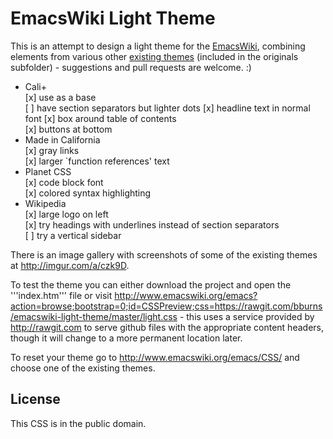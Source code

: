 
EmacsWiki Light Theme
=====================

This is an attempt to design a light theme for the [EmacsWiki](http://emacswiki.org), combining elements from various other [existing themes](http://emacswiki.org/emacs/CSS) (included in the originals subfolder) - suggestions and pull requests are welcome. :)

* Cali+  
 [x] use as a base  
 [ ] have section separators but lighter dots
 [x] headline text in normal font
 [x] box around table of contents  
 [x] buttons at bottom  
* Made in California  
 [x] gray links  
 [x] larger `function references' text  
* Planet CSS  
 [x] code block font  
 [x] colored syntax highlighting  
* Wikipedia  
 [x] large logo on left  
 [x] try headings with underlines instead of section separators  
 [ ] try a vertical sidebar  

There is an image gallery with screenshots of some of the existing themes at http://imgur.com/a/czk9D. 

To test the theme you can either download the project and open the '''index.htm''' file or visit  http://www.emacswiki.org/emacs?action=browse;bootstrap=0;id=CSSPreview;css=https://rawgit.com/bburns/emacswiki-light-theme/master/light.css - this uses a service provided by http://rawgit.com to serve github files with the appropriate content headers, though it will change to a more permanent location later. 

To reset your theme go to http://www.emacswiki.org/emacs/CSS/ and choose one of the existing themes. 


License
-------

This CSS is in the public domain. 

